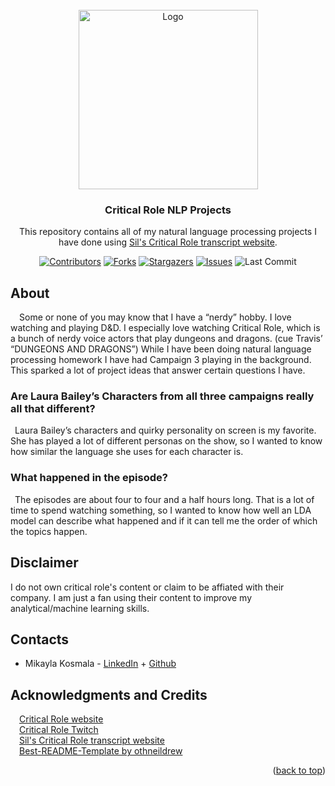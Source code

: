 <div id="top"></div>

<!-- Critical Role Logo -->
<br />
<div align="center">
  <img src="https://static.wikia.nocookie.net/criticalrole/images/3/30/Critical_Role_logo_on_fire_tumblr_o610fsUcnv1vrhcr7o2_540.gif/revision/latest/scale-to-width-down/540?cb=20160424231316" alt="Logo" height="287">


<h3 align="center">Critical Role NLP Projects</h3>

  <p align="center">
    This repository contains all of my natural language processing projects I have done using  <a href="https://kryogenix.org/crsearch/">Sil's Critical Role transcript website</a>.

  </p>
  
  
<!-- PROJECT SHIELDS -->
[![Contributors][contributors-shield]][contributors-url]
[![Forks][forks-shield]][forks-url]
[![Stargazers][stars-shield]][stars-url]
[![Issues][issues-shield]][issues-url]
![Last Commit][last-commit-shield]

<!-- ABOUT THE REPO -->
<h2 align="left">About</h2>
<p align="left">
&emsp;Some or none of you may know that I have a “nerdy” hobby. I love watching and playing D&D. I especially love watching Critical Role, which is a bunch of nerdy voice actors that play dungeons and dragons. (cue Travis’ “DUNGEONS AND DRAGONS”) While I have been doing natural language processing homework I have had Campaign 3 playing in the background. This sparked a lot of project ideas that answer certain questions I have.

<h3 align="left">Are Laura Bailey’s Characters from all three campaigns really all that different?</h3>
 <p align="left">
 &ensp;Laura Bailey’s characters and quirky personality on screen is my favorite. She has played a lot of different personas on the show, so I wanted to know how similar the language she uses for each character is. 

<h3 align="left">What happened in the episode?</h3>
<p align="left">
 &ensp;The episodes are about four to four and a half hours long. That is a lot of time to spend watching something, so I wanted to know how well an LDA model can describe what happened and if it can tell me the order of which the topics happen. 

</p>

<h2 align="left">Disclaimer</h2>
  <p align="left">
I do not own critical role's content or claim to be affiated with their company. I am just a fan using their content to improve my analytical/machine learning skills.
  </p>
    
<!-- CONTACTS -->
<h2 align="left">Contacts</h2>
<p align="left">
<ul>
  <li align="left">Mikayla Kosmala - <a href="https://www.linkedin.com/in/mikayla-kosmala/">LinkedIn</a> + <a href="https://github.com/Mikaykay">Github</a></li>
</ul>
</p>

<!-- LICENSE 
<h2 align="left">License</h2>
<p align="left">
Distributed under the MIT License. See `LICENSE.txt` for more information.
</p>
-->

<!-- ACKNOWLEDGMENTS -->
<h2 align="left">Acknowledgments and Credits</h2>
<p align="left">
&emsp;<a href="https://critrole.com/">Critical Role website</a></br>
&emsp;<a href="https://www.twitch.tv/criticalrole">Critical Role Twitch</a></br>
&emsp;<a href="https://kryogenix.org/crsearch/">Sil's Critical Role transcript website</a></br>
&emsp;<a href="https://github.com/othneildrew/Best-README-Template">Best-README-Template by othneildrew</a>
</p>
<p align="right">(<a href="#top">back to top</a>)</p>

<!-- MARKDOWN LINKS & IMAGES -->
<!-- https://www.markdownguide.org/basic-syntax/#reference-style-links -->
[contributors-shield]: https://img.shields.io/github/contributors/mikayla-kosmala/Critical-Role-NLP.svg?style=for-the-badge
[contributors-url]: https://github.com/mikayla-kosmala/Critical-Role-NLP/graphs/contributors
[forks-shield]: https://img.shields.io/github/forks/mikayla-kosmala/Critical-Role-NLP.svg?style=for-the-badge
[forks-url]: https://github.com/mikayla-kosmala/Critical-Role-NLP/network/members
[stars-shield]: https://img.shields.io/github/stars/mikayla-kosmala/Critical-Role-NLP.svg?style=for-the-badge
[stars-url]: https://github.com/mikayla-kosmala/Critical-Role-NLP/stargazers
[issues-shield]: https://img.shields.io/github/issues/mikayla-kosmala/Critical-Role-NLP.svg?style=for-the-badge
[issues-url]: https://github.com/mikayla-kosmala/Critical-Role-NLP/issues
[last-commit-shield]: https://img.shields.io/github/last-commit/mikayla-kosmala/Critical-Role-NLP.svg?style=for-the-badge
